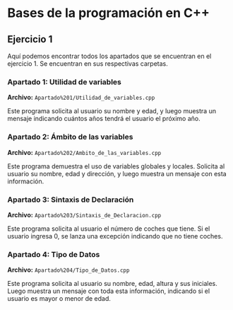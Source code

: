 # Bases de la programación en C++

## Ejercicio 1

Aquí podemos encontrar todos los apartados que se encuentran en el ejercicio 1. Se encuentran en sus respectivas carpetas.

### Apartado 1: Utilidad de variables

**Archivo:** `Apartado%201/Utilidad_de_variables.cpp`

Este programa solicita al usuario su nombre y edad, y luego muestra un mensaje indicando cuántos años tendrá el usuario el próximo año.

### Apartado 2: Ámbito de las variables

**Archivo:** `Apartado%202/Ambito_de_las_variables.cpp`

Este programa demuestra el uso de variables globales y locales. Solicita al usuario su nombre, edad y dirección, y luego muestra un mensaje con esta información.

### Apartado 3: Sintaxis de Declaración

**Archivo:** `Apartado%203/Sintaxis_de_Declaracion.cpp`

Este programa solicita al usuario el número de coches que tiene. Si el usuario ingresa 0, se lanza una excepción indicando que no tiene coches.

### Apartado 4: Tipo de Datos

**Archivo:** `Apartado%204/Tipo_de_Datos.cpp`

Este programa solicita al usuario su nombre, edad, altura y sus iniciales. Luego muestra un mensaje con toda esta información, indicando si el usuario es mayor o menor de edad.